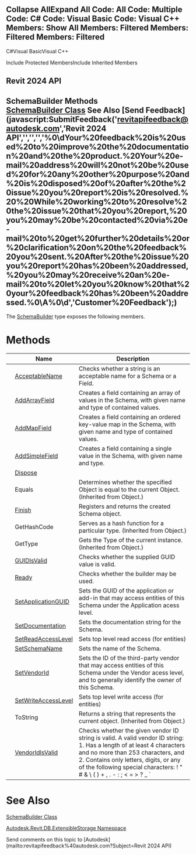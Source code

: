﻿

Collapse AllExpand All Code: All Code: Multiple Code: C# Code: Visual Basic Code: Visual C++  Members: Show All Members: Filtered Members: Filtered Members: Filtered   
---  
  
C#Visual BasicVisual C++

Include Protected MembersInclude Inherited Members

Revit 2024 API  
---  
SchemaBuilder Methods  
[SchemaBuilder Class](e74f9357-cc3c-558e-73b8-38ce6d247869.md) See Also [Send Feedback](javascript:SubmitFeedback\('revitapifeedback@autodesk.com','Revit 2024 API','','','','%0\\dYour%20feedback%20is%20used%20to%20improve%20the%20documentation%20and%20the%20product.%20Your%20e-mail%20address%20will%20not%20be%20used%20for%20any%20other%20purpose%20and%20is%20disposed%20of%20after%20the%20issue%20you%20report%20is%20resolved.%20%20While%20working%20to%20resolve%20the%20issue%20that%20you%20report,%20you%20may%20be%20contacted%20via%20e-mail%20to%20get%20further%20details%20or%20clarification%20on%20the%20feedback%20you%20sent.%20After%20the%20issue%20you%20report%20has%20been%20addressed,%20you%20may%20receive%20an%20e-mail%20to%20let%20you%20know%20that%20your%20feedback%20has%20been%20addressed.%0\\A%0\\d','Customer%20Feedback'\);)  
---  
  
The [SchemaBuilder](e74f9357-cc3c-558e-73b8-38ce6d247869.md) type exposes the following members.

# Methods

|  | Name | Description |
| --- | --- | --- |
|  | [AcceptableName](0ac1f229-14e3-6039-22f1-1d6b40a000de.md) | Checks whether a string is an acceptable name for a Schema or a Field. |
|  | [AddArrayField](f20f39f5-152c-98e9-32b7-b8c3bd575e4b.md) | Creates a field containing an array of values in the Schema, with given name and type of contained values. |
|  | [AddMapField](ed30389b-a527-c867-3903-ce033f55552c.md) | Creates a field containing an ordered key-value map in the Schema, with given name and type of contained values. |
|  | [AddSimpleField](5de0ea30-a58e-4db2-373c-05222a139465.md) | Creates a field containing a single value in the Schema, with given name and type. |
|  | [Dispose](29acd183-7869-e155-1842-6a32ab108fd0.md) |  |
|  | Equals | Determines whether the specified Object is equal to the current Object. (Inherited from Object.) |
|  | [Finish](399ce458-d43f-57a1-52f4-f862b243edec.md) | Registers and returns the created Schema object. |
|  | GetHashCode | Serves as a hash function for a particular type.  (Inherited from Object.) |
|  | GetType | Gets the Type of the current instance. (Inherited from Object.) |
|  | [GUIDIsValid](8b959aef-0601-e3e0-38ed-5cd98323fa50.md) | Checks whether the supplied GUID value is valid. |
|  | [Ready](d839c136-a715-3de4-6b69-22cd65d39f81.md) | Checks whether the builder may be used. |
|  | [SetApplicationGUID](c94ecbf6-126b-60e6-cff1-42fb93e85c81.md) | Sets the GUID of the application or add-in that may access entities of this Schema under the Application acess level. |
|  | [SetDocumentation](e712e079-d5fe-fcbb-ab78-90e8608a82a4.md) | Sets the documentation string for the Schema. |
|  | [SetReadAccessLevel](48aa900b-69fa-df08-132b-5046447e9dc1.md) | Sets top level read access (for entities) |
|  | [SetSchemaName](f53b3048-99f8-0dbc-f623-f997ab673932.md) | Sets the name of the Schema. |
|  | [SetVendorId](4b94c68b-5f9c-f798-2619-0bd88a856f37.md) | Sets the ID of the third-party vendor that may access entities of this Schema under the Vendor acess level, and to generally identify the owner of this Schema. |
|  | [SetWriteAccessLevel](5d9b9a09-dd20-a79f-4e43-1f0365ed75be.md) | Sets top level write access (for entities) |
|  | ToString | Returns a string that represents the current object. (Inherited from Object.) |
|  | [VendorIdIsValid](66fc864b-ed7a-c9f9-7eae-209a9aa5c1b6.md) | Checks whether the given vendor ID string is valid. A valid vendor ID string: 1\. Has a length of at least 4 characters and no more than 253 characters, and 2\. Contains only letters, digits, or any of the following special characters: ! " # & \ ( ) + , . - : ; < = > ? _ ` | ~ |
  
# See Also

[SchemaBuilder Class](e74f9357-cc3c-558e-73b8-38ce6d247869.md)

[Autodesk.Revit.DB.ExtensibleStorage Namespace](79486a74-376c-9555-c873-45d5a750f051.md)

Send comments on this topic to [Autodesk](mailto:revitapifeedback%40autodesk.com?Subject=Revit 2024 API)